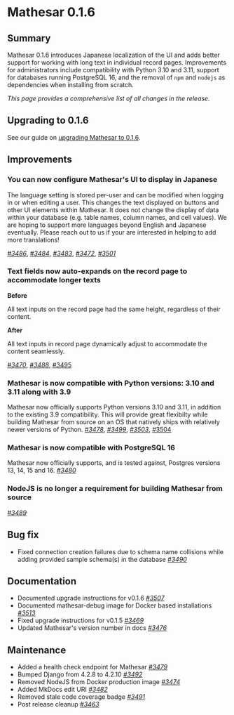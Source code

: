 # Mathesar 0.1.6

## Summary

Mathesar 0.1.6 introduces Japanese localization of the UI and adds better support for working with long text in individual record pages. Improvements for administrators include compatibility with Python 3.10 and 3.11, support for databases running PostgreSQL 16, and the removal of `npm` and `nodejs` as dependencies when installing from scratch. 

_This page provides a comprehensive list of all changes in the release._

## Upgrading to 0.1.6

See our guide on [upgrading Mathesar to 0.1.6](../administration/upgrade/0.1.6.md).

## Improvements

### You can now configure Mathesar's UI to display in Japanese

The language setting is stored per-user and can be modified when logging in or    when editing a user. This changes the text displayed on buttons and other UI elements within Mathesar. It does not change the display of data within your database (e.g. table names, column names, and cell values). We are hoping to support more languages beyond English and Japanese eventually. Please reach out to us if your are interested in helping to add more translations! 
    
_[#3486](https://github.com/mathesar-foundation/mathesar/pull/3486 "Enable i18n")_, _[#3484](https://github.com/mathesar-foundation/mathesar/pull/3484 "Updates for file translations/en/LC_MESSAGES/django.po in ja")_, _[#3483](https://github.com/mathesar-foundation/mathesar/pull/3483 "Updates for file mathesar_ui/src/i18n/languages/en/dict.json in ja")_, _[#3472](https://github.com/mathesar-foundation/mathesar/pull/3472 "Separate pluralized string to fix Transifex sync")_, _[#3501](https://github.com/mathesar-foundation/mathesar/pull/3501 "Fix layout problem in Data Explorer actions pane")_

### Text fields now auto-expands on the record page to accommodate longer texts

**Before**

All text inputs on the record page had the same height, regardless of their content.

**After**

All text inputs in record page dynamically adjust to accommodate the content seamlessly.

_[#3470](https://github.com/mathesar-foundation/mathesar/pull/3470 "Make textarea inputs auto-expand to accommodate longer text fields on the record page")_, _[#3488](https://github.com/mathesar-foundation/mathesar/pull/3488 "Fix regression with record selector not filtering")_, [#3495](https://github.com/mathesar-foundation/mathesar/pull/3495 "Prevent record selector inputs from growing taller")

### Mathesar is now compatible with Python versions: 3.10 and 3.11 along with 3.9
Mathesar now officially supports Python versions 3.10 and 3.11, in addition to the existing 3.9 compatibility. This will provide great flexibilty while building Mathesar from source on an OS that natively ships with relatively newer versions of Python.
_[#3478](https://github.com/mathesar-foundation/mathesar/pull/3478 "Extend mathesar to support python 3.10 and above")_, _[#3499](https://github.com/mathesar-foundation/mathesar/pull/3499 "Fix CSRF failures when app is behind a reverse proxy")_, _[#3503](https://github.com/mathesar-foundation/mathesar/pull/3503 "Remove 3.12 support from docs")_, [#3504](https://github.com/mathesar-foundation/mathesar/pull/3504 "Parameterize dev service python version")

### Mathesar is now compatible with PostgreSQL 16
Mathesar now officially supports, and is tested against, Postgres versions 13, 14, 15 and 16.
_[#3480](https://github.com/mathesar-foundation/mathesar/pull/3480 "Add PG 16 to testing matrix")_

### NodeJS is no longer a requirement for building Mathesar from source

_[#3489](https://github.com/mathesar-foundation/mathesar/pull/3489 "GH workflow to create draft release with built static files")_ 

## Bug fix

- Fixed connection creation failures due to schema name collisions while adding provided sample schema(s) in the database _[#3490](https://github.com/mathesar-foundation/mathesar/pull/3490 "Fix schema creation errors while adding a new connection")_

## Documentation

- Documented upgrade instructions for v0.1.6 _[#3507](https://github.com/mathesar-foundation/mathesar/pull/3507 "Adds upgrade documentation for 0.1.6, fixes existing issues with upgrade docs")_
- Documented mathesar-debug image for Docker based installations _[#3513](https://github.com/mathesar-foundation/mathesar/pull/3513 "Add Debug image docs")_
- Fixed upgrade instructions for v0.1.5 _[#3469](https://github.com/mathesar-foundation/mathesar/pull/3469 "Merge pull request #3468 from mathesar-foundation/upgrade_instruction_fix")_
- Updated Mathesar's version number in docs _[#3476](https://github.com/mathesar-foundation/mathesar/pull/3476 "Merge pull request #3475 from mathesar-foundation/version_number_in_docs")_

## Maintenance

- Added a health check endpoint for Mathesar _[#3479](https://github.com/mathesar-foundation/mathesar/pull/3479 "Add health check endpoint to Mathesar")_
- Bumped Django from 4.2.8 to 4.2.10 _[#3492](https://github.com/mathesar-foundation/mathesar/pull/3492 "Bump django from 4.2.8 to 4.2.10")_
- Removed NodeJS from Docker production image _[#3474](https://github.com/mathesar-foundation/mathesar/pull/3474 "Add multiple stages to Dockerfile, remove NodeJS & unnecessary source files from production image")_ 
- Added MkDocs edit URI _[#3482](https://github.com/mathesar-foundation/mathesar/pull/3482 "Added MkDocs edit URI")_
- Removed stale code coverage badge _[#3491](https://github.com/mathesar-foundation/mathesar/pull/3491 "Remove stale code coverage badge")_
- Post release cleanup _[#3463](https://github.com/mathesar-foundation/mathesar/pull/3463 "Merge pull request #3460 from mathesar-foundation/0.1.5")_
